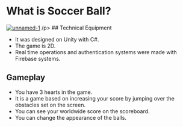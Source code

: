 # What is Soccer Ball?

<p text-align :justify;
<img src="https://i.ibb.co/Dr8yD5v/picture1.jpg" alt="picture1" border="0" /></a>
<a href="https://imgbb.com/"><img src="https://i.ibb.co/Dg9XmZ2/unnamed-1.jpg" alt="unnamed-1" border="0" /></a>
/p>
## Technical Equipment

- It was designed on Unity with C#.
- The game is 2D.
- Real time operations and authentication systems were made with Firebase systems.



## Gameplay

- You have 3 hearts in the game.
- It is a game based on increasing your score by jumping over the obstacles set on the screen.
- You can see your worldwide score on the scoreboard.
- You can change the appearance of the balls.




